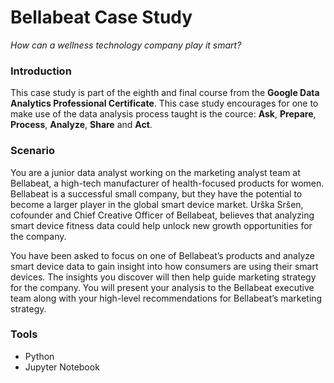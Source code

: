 # Bellabeat Case Study

_How can a wellness technology company play it smart?_

### Introduction 

This case study is part of the eighth and final course from the **Google Data Analytics Professional Certificate**. This case study encourages for one to make use of the data analysis process taught is the cource: **Ask**, **Prepare**, **Process**, **Analyze**, **Share** and **Act**.

### Scenario

You are a junior data analyst working on the marketing analyst team at Bellabeat, a high-tech manufacturer of health-focused products for women. Bellabeat is a successful small company, but they have the potential to become a larger player in the global smart device market. Urška Sršen, cofounder and Chief Creative Officer of Bellabeat, believes that analyzing smart device fitness data could help unlock new growth opportunities for the company.

You have been asked to focus on one of Bellabeat’s products and analyze smart device data to gain insight into how consumers are using their smart devices. The insights you discover will then help guide marketing strategy for the company. You will present your analysis to the Bellabeat executive team along with your high-level recommendations for Bellabeat’s marketing strategy.

### Tools

- Python
- Jupyter Notebook
